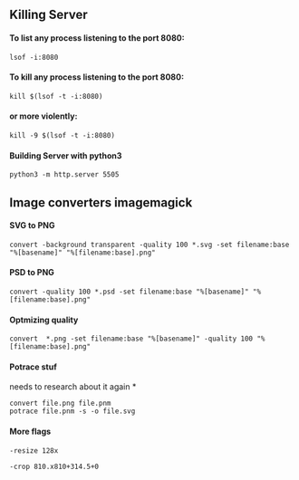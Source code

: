 
## Killing  Server
#### To list any process listening to the port 8080:
~~~
lsof -i:8080
~~~

####  To kill any process listening to the port 8080:
~~~
kill $(lsof -t -i:8080)
~~~

#### or more violently:
~~~
kill -9 $(lsof -t -i:8080)
~~~

#### Building Server with python3
~~~
python3 -m http.server 5505
~~~

## Image converters imagemagick

#### SVG to PNG
~~~
convert -background transparent -quality 100 *.svg -set filename:base "%[basename]" "%[filename:base].png"
~~~

#### PSD to PNG
~~~ 
convert -quality 100 *.psd -set filename:base "%[basename]" "%[filename:base].png"
~~~

#### Optmizing quality
~~~
convert  *.png -set filename:base "%[basename]" -quality 100 "%[filename:base].png"
~~~
#### Potrace stuf
needs to research about it again *
~~~
convert file.png file.pnm
potrace file.pnm -s -o file.svg
~~~

#### More flags
~~~
-resize 128x

-crop 810.x810+314.5+0 
~~~
